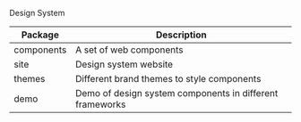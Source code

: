 Design System

| Package | Description |
| --- | --- |
| components | A set of web components |
| site | Design system website |
| themes | Different brand themes to style components |
| demo | Demo of design system components in different frameworks |
